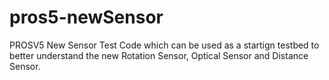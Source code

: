 # pros5-newSensor
PROSV5 New Sensor Test Code which can be used as a startign testbed to better understand the new Rotation Sensor, Optical Sensor and Distance Sensor.
